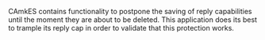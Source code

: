 <!--
     Copyright 2017, Data61, CSIRO (ABN 41 687 119 230)

     SPDX-License-Identifier: CC-BY-SA-4.0
-->

CAmkES contains functionality to postpone the saving of reply capabilities
until the moment they are about to be deleted. This application does its best
to trample its reply cap in order to validate that this protection works.
